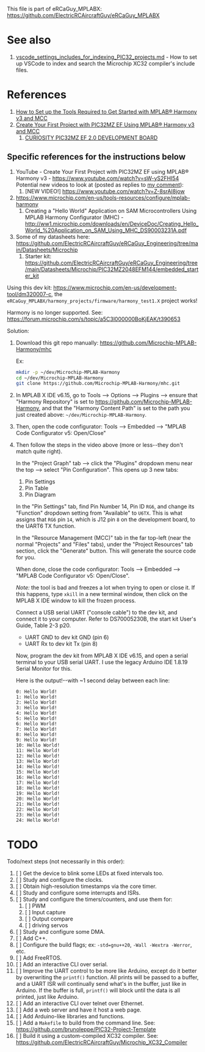 This file is part of eRCaGuy_MPLABX: https://github.com/ElectricRCAircraftGuy/eRCaGuy_MPLABX


# See also

1. [vscode_settings_includes_for_indexing_PIC32_projects.md](vscode_settings_includes_for_indexing_PIC32_projects.md) - How to set up VSCode to index and search the Microchip XC32 compiler's include files.


# References

1. [How to Set up the Tools Required to Get Started with MPLAB® Harmony v3 and MCC](https://www.youtube.com/watch?v=0rNFSlsVwVw)
1. [Create Your First Project with PIC32MZ EF Using MPLAB® Harmony v3 and MCC](https://www.youtube.com/watch?v=Z-8srAI8jow)
    1. [CURIOSITY PIC32MZ EF 2.0 DEVELOPMENT BOARD](https://www.microchip.com/en-us/development-tool/dm320209)


## Specific references for the instructions below

1. YouTube - Create Your First Project with PIC32MZ EF using MPLAB® Harmony v3 - https://www.youtube.com/watch?v=sW-yS2FHI54
    Potential new videos to look at (posted as replies to [my comment](https://www.youtube.com/watch?v=sW-yS2FHI54&lc=UgxTfjXbYMmejhx1Hb54AaABAg)): 
    1. [NEW VIDEO!] https://www.youtube.com/watch?v=Z-8srAI8jow
1. https://www.microchip.com/en-us/tools-resources/configure/mplab-harmony
    1. Creating a "Hello World" Application on SAM Microcontrollers Using MPLAB Harmony Configurator (MHC) - http://ww1.microchip.com/downloads/en/DeviceDoc/Creating_Hello_World_%20Application_on_SAM_Using_MHC_DS90003231A.pdf
1. Some of my datasheets here: https://github.com/ElectricRCAircraftGuy/eRCaGuy_Engineering/tree/main/Datasheets/Microchip
    1. Starter kit: https://github.com/ElectricRCAircraftGuy/eRCaGuy_Engineering/tree/main/Datasheets/Microchip/PIC32MZ2048EFM144/embedded_starter_kit

Using this dev kit: https://www.microchip.com/en-us/development-tool/dm320007-c, the `eRCaGuy_MPLABX/harmony_projects/firmware/harmony_test1.X` project works! 

Harmony is no longer supported. See: https://forum.microchip.com/s/topic/a5C3l000000BoKjEAK/t390653

Solution: 
1. Download this git repo manually: https://github.com/Microchip-MPLAB-Harmony/mhc

    Ex:
    ```bash
    mkdir -p ~/dev/Microchip-MPLAB-Harmony
    cd ~/dev/Microchip-MPLAB-Harmony
    git clone https://github.com/Microchip-MPLAB-Harmony/mhc.git
    ```

1. In MPLAB X IDE v6.15, go to Tools --> Options --> Plugins --> ensure that "Harmony Repository" is set to https://github.com/Microchip-MPLAB-Harmony, and that the "Harmony Content Path" is set to the path you just created above: `~/dev/Microchip-MPLAB-Harmony`.

1. Then, open the code configurator: Tools --> Embedded --> "MPLAB Code Configurator v5: Open/Close"

1. Then follow the steps in the video above (more or less--they don't match quite right).

    In the "Project Graph" tab --> click the "Plugins" dropdown menu near the top --> select "Pin Configuration". This opens up 3 new tabs: 
    1. Pin Settings
    1. Pin Table
    1. Pin Diagram

    In the "Pin Settings" tab, find Pin Number 14, Pin ID `RG6`, and change its "Function" dropdown setting from "Available" to `U6TX`. This is what assigns that `RG6` pin `14`, which is J12 pin `8` on the development board, to the UART6 TX function.

    In the "Resource Management (MCC)" tab in the far top-left (near the normal "Projects" and "Files" tabs), under the "Project Resources" tab section, click the "Generate" button. This will generate the source code for you.
    
    When done, close the code configurator: Tools --> Embedded --> "MPLAB Code Configurator v5: Open/Close".

    _Note:_ the tool is bad and freezes a lot when trying to open or close it. If this happens, type `xkill` in a new terminal window, then click on the MPLAB X IDE window to kill the frozen process.

    Connect a USB serial UART ("console cable") to the dev kit, and connect it to your computer. Refer to DS70005230B, the start kit User's Guide, Table 2-3 p20. 

    - UART GND to dev kit GND (pin 6)
    - UART Rx to dev kit Tx (pin 8)

    Now, program the dev kit from MPLAB X IDE v6.15, and open a serial terminal to your USB serial UART. I use the legacy Arduino IDE 1.8.19 Serial Monitor for this. 

    Here is the output!--with \~1 second delay between each line: 
    ```
    0: Hello World!
    1: Hello World!
    2: Hello World!
    3: Hello World!
    4: Hello World!
    5: Hello World!
    6: Hello World!
    7: Hello World!
    8: Hello World!
    9: Hello World!
    10: Hello World!
    11: Hello World!
    12: Hello World!
    13: Hello World!
    14: Hello World!
    15: Hello World!
    16: Hello World!
    17: Hello World!
    18: Hello World!
    19: Hello World!
    20: Hello World!
    21: Hello World!
    22: Hello World!
    23: Hello World!
    24: Hello World!
    ```


# TODO

Todo/next steps (not necessarily in this order): 

1. [ ] Get the device to blink some LEDs at fixed intervals too.
1. [ ] Study and configure the clocks. 
1. [ ] Obtain high-resolution timestamps via the core timer.
1. [ ] Study and configure some interrupts and ISRs. 
1. [ ] Study and configure the timers/counters, and use them for: 
    1. [ ] PWM
    1. [ ] Input capture
    1. [ ] Output compare
    1. [ ] driving servos
1. [ ] Study and configure some DMA.
1. [ ] Add C++. 
1. [ ] Configure the build flags; ex: `-std=gnu++20`, `-Wall -Wextra -Werror`, etc.
1. [ ] Add FreeRTOS. 
1. [ ] Add an interactive CLI over serial. 
1. [ ] Improve the UART control to be more like Arduino, except do it better by overwriting the `printf()` function. All prints will be passed to a buffer, and a UART ISR will continually send what's in the buffer, just like in Arduino. If the buffer is full, `printf()` will block until the data is all printed, just like Arduino. 
1. [ ] Add an interactive CLI over telnet over Ethernet. 
1. [ ] Add a web server and have it host a web page.
1. [ ] Add Arduino-like libraries and functions. 
1. [ ] Add a `Makefile` to build from the command line. See: https://github.com/brunoleppe/PIC32-Project-Template
1. [ ] Build it using a custom-compiled XC32 compiler. See: https://github.com/ElectricRCAircraftGuy/Microchip_XC32_Compiler
